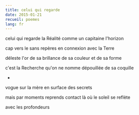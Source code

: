 ```yaml
---
title: celui qui regarde
date: 2015-01-21
recueil: poemes
lang: fr
---
```


celui qui regarde la Réalité
comme un capitaine l'horizon

cap vers le sans repères
en connexion avec la Terre

déleste l'or de sa brillance
de sa couleur et de sa forme

c'est la Recherche qu'on ne nomme
dépouillée de sa coquille

*

vogue sur la mère
en surface des secrets

mais par moments reprends contact
là où le soleil se reflète

avec les profondeurs
